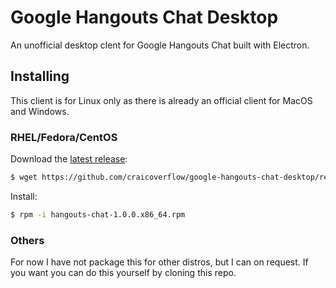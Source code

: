 # Google Hangouts Chat Desktop

An unofficial desktop clent for Google Hangouts Chat built with Electron.

## Installing

This client is for Linux only as there is already an official client for MacOS and Windows.

### RHEL/Fedora/CentOS

Download the [latest release](https://github.com/craicoverflow/google-hangouts-chat-desktop/releases/download/v1.0.0/hangouts-chat-1.0.0.x86_64.rpm):

```bash
$ wget https://github.com/craicoverflow/google-hangouts-chat-desktop/releases/download/v1.0.0/hangouts-chat-1.0.0.x86_64.rpm
```

Install:

```bash
$ rpm -i hangouts-chat-1.0.0.x86_64.rpm
```

### Others

For now I have not package this for other distros, but I can on request. If you want you can do this yourself by cloning this repo.
